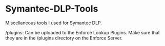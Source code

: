 # Symantec-DLP-Tools
Miscellaneous tools I used for Symantec DLP.

/plugins:
Can be uploaded to the Enforce Lookup Plugins. Make sure that they are in the
/plugins directory on the Enforce Server.
